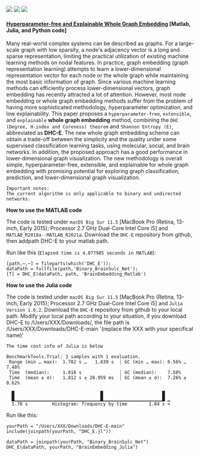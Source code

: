 [![](https://img.shields.io/badge/language-MATLAB-orange.svg)](https://www.mathworks.com/)
[![](https://img.shields.io/badge/language-Julia-yellow.svg)](https://julialang.org/)
[![](https://img.shields.io/badge/language-Python-blue.svg)](https://www.python.org/)

#### [Hyperparameter-free and Explainable Whole Graph Embedding](https://arxiv.org/abs/2108.02113) [Matlab, Julia, and Python code]

Many real-world complex systems can be described as graphs. For a large-scale graph with low sparsity, a node's adjacency vector is a long and sparse representation, limiting the practical utilization of existing machine learning methods on nodal features. In practice, graph embedding (graph representation learning) attempts to learn a lower-dimensional representation vector for each node or the whole graph while maintaining the most basic information of graph. Since various machine learning methods can efficiently process lower-dimensional vectors, graph embedding has recently attracted a lot of attention. However, most node embedding or whole graph embedding methods suffer from the problem of having more sophisticated methodology, hyperparameter optimization, and low explainability. This paper proposes a `hyperparameter-free`, `extensible`, and `explainable` **whole graph embedding** method, combining the `DHC (Degree, H-index and Coreness) theorem` and `Shannon Entropy (E)`, abbreviated as **DHC-E**. The new whole graph embedding scheme can obtain a trade-off between the simplicity and the quality under some supervised classification learning tasks, using molecular, social, and brain networks. In addition, the proposed approach has a good performance in lower-dimensional graph visualization. The new methodology is overall simple, hyperparameter-free, extensible, and explainable for whole graph embedding with promising potential for exploring graph classification, prediction, and lower-dimensional graph visualization.

```
Important notes:
The current algorithm is only applicable to binary and undirected networks.
```

**How to use the MATLAB code** 

The code is tested under `macOS Big Sur 11.5` [MacBook Pro (Retina, 13-inch, Early 2015); Processor 2.7 GHz Dual-Core Intel Core i5] and `MATLAB_R2018a--MATLAB_R2021a`.
Download the `DHC-E` repository from github, then addpath DHC-E to your matlab path.

Run like this (`Elapsed time is 4.077985 seconds in MATLAB`):
```
[path,~,~] = fileparts(which('DHC_E'));
dataPath = fullfile(path,'Binary_BrainSulc_Net');
[T] = DHC_E(dataPath, path, 'BrainEmbedding_Matlab')
```

**How to use the Julia code**

The code is tested under `macOS Big Sur 11.5` [MacBook Pro (Retina, 13-inch, Early 2015); Processor 2.7 GHz Dual-Core Intel Core i5] and `Julia Version 1.6.2`.
Download the `DHC-E` repository from github to your local path. 
Modify your local path according to your situation, if you download DHC-E to /Users/XXX/Downloads/, the file path is /Users/XXX/Downloads/DHC-E-main '(replace the XXX with your specifical name)'


`The time cost info of Julia is below`

```
BenchmarkTools.Trial: 3 samples with 1 evaluation.
 Range (min … max):  1.782 s …   1.839 s  ┊ GC (min … max): 6.56% … 7.48%
 Time  (median):     1.816 s              ┊ GC (median):    7.58%
 Time  (mean ± σ):   1.812 s ± 28.959 ms  ┊ GC (mean ± σ):  7.26% ± 0.62%

  █                                █                      █  
  █▁▁▁▁▁▁▁▁▁▁▁▁▁▁▁▁▁▁▁▁▁▁▁▁▁▁▁▁▁▁▁▁█▁▁▁▁▁▁▁▁▁▁▁▁▁▁▁▁▁▁▁▁▁▁█ ▁
  1.78 s         Histogram: frequency by time        1.84 s <

```

Run like this:

```
yourPath = "/Users/XXX/Downloads/DHC-E-main" 
include(joinpath(yourPath, "DHC_E.jl"))

dataPath = joinpath(yourPath, "Binary_BrainSulc_Net")
DHC_E(dataPath, yourPath, "BrainEmbedding_Julia")
```
